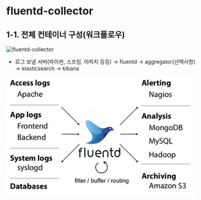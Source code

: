 # fluentd-collector
## 1-1. 전체 컨테이너 구성(워크플로우)
![fluentd-collector](https://github.com/user-attachments/assets/8942989d-e3a9-4619-93fe-da3b1a342bcb)
- 로그 보낼 서버(파이썬, 스프링, 아파치 등등) → fluentd → aggregator(선택사항) → elasticsearch → kibana

![fluentd-info](./assets/fluentd-info.png)
